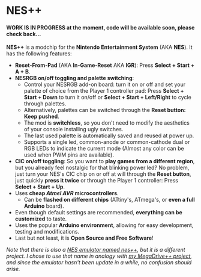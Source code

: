 # NES++

#### WORK IS IN PROGRESS at the moment, code will be available soon, please check back...

**NES++** is a modchip for the **Nintendo Entertainment System** (AKA **NES**). It has the following features:

- **Reset-From-Pad** (AKA **In-Game-Reset** AKA **IGR**): Press **Select + Start + A + B**.
- **NESRGB on/off toggling and palette switching**:
  - Control your NESRGB add-on board: turn it on or off and set your palette of choice from the Player 1 controller pad: Press **Select + Start + Down** to turn it on/off or **Select + Start + Left/Right** to cycle through palettes.
  - Alternatively, palettes can be switched through the **Reset button: Keep pushed**.
  - The mod is **switchless**, so you don't need to modify the aesthetics of your console installing ugly switches.
  - The last used palette is automatically saved and reused at power up.
  - Supports a single led, common-anode or common-cathode dual or RGB LEDs to indicate the current mode (Almost any color can be used when PWM pins are available).
- **CIC on/off toggling**: So you want to **play games from a different region**, but you already feel nostalgic for that blinking power led? No problem, just turn your NES's CIC chip on or off at will through the **Reset button**, just quickly **press it twice** or through the Player 1 controller: Press **Select + Start + Up**.
- Uses **cheap *Atmel AVR* microcontrollers**.
  - Can be **flashed on different chips** (ATtiny's, ATmega's, or **even a full Arduino** board).
- Even though default settings are recommended, **everything can be customized** to taste.
- Uses the popular **Arduino environment**, allowing for easy development, testing and modifications.
- Last but not least, it is **Open Source and Free Software**!

*Note that there is also a [NES emulator named nes++](https://sourceforge.net/projects/nespp/), but it is a different project. I chose to use that name in analogy with [my MegaDrive++ project](https://github.com/SukkoPera/MegaDrivePlusPlus), and since the emulator hasn't been update in a while, no confusion should arise.*
